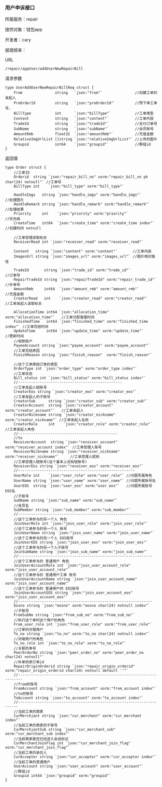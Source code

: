 ### 用户申诉接口

所属服务：repair

提供对象：钱包app

开发者：cary

报错频率：

URL

```
/repair/appUser/addUserNewRepairBill
```

请求参数

    type UserAddUserNewRepairBillReq struct {
        From               string   `json:"from"`               //创建工单的发起人
        PreOrderId         string   `json:"preOrderId"`         //预下单工单号，
        BillType           int      `json:"billType"`           //工单类型
        Content            string   `json:"content"`            //工单内容
        TradeId            string   `json:"tradeId"`            //支付订单号
        SubName            string   `json:"subName"`            //会员账号
        AmountRmb          float32  `json:"amountRmb"`          //充值金额
        RelativeImgUrlList []string `json:"relativeImgUrlList"` //上传的图片
        Groupid            int64    `json:"groupid"`            //群组id
    }

返回值

    type Order struct {
        //工单ID
        Orderid  string `json:"repair_bill_no" xorm:"repair_bill_no pk char(24) notnull"` //工单号
        BillType int    `json:"bill_type" xorm:"bill_type"`

        HandleImgs   string `json:"handle_imgs" xorm:"handle_imgs"`       //处理图片
        HandleRemark string `json:"handle_remark" xorm:"handle_remark"`   //处理结果
        Priority     int    `json:"priority" xorm:"priority"`             //优先级
        CreateTime   int64  `json:"create_time" xorm:"create_time index"` //创建时间 notnull

        //工单受理读取标志
        ReceiverRead int `json:"receiver_read" xorm:"receiver_read"`

        Content   string `json:"content" xorm:"content"`       //工单内容
        ImagesUrl string `json:"images_url" xorm:"images_url"` //图片相对路径

        TradeId       string `json:"trade_id" xorm:"trade_id"`             //订单号
        RepairTradeId string `json:"repairTradeId" xorm:"repair_trade_id"` //补单号
        AmountRmb     int64  `json:"amount_rmb" xorm:"amount_rmb"`         //充值金额
        CreatorRead   int    `json:"creator_read" xorm:"creator_read"`     //工单发起人读取标志

        AllocationTime int64 `json:"allocation_time" xorm:"allocation_time"`   //工单分配客服时间
        FinishedTime   int64 `json:"finished_time" xorm:"finished_time index"` //工单完结时间
        UpdateTime     int64 `json:"update_time" xorm:"update_time"`           //更新时间
        //收款账户
        PayeeAccount string `json:"payee_account" xorm:"payee_account"`
        //工单完结原因
        FinishReason string `json:"finish_reason"  xorm:"finish_reason"`

        //这个工单原始订单的类型
        OrderType int `json:"order_type" xorm:"order_type index"`
        //工单状态
        Bill_status int `json:"bill_status" xorm:"bill_status index"`
        //------------------------------------------------
        //工单发起人链账号
        CreatorEos string `json:"creator_eos" xorm:"creator_eos"`
        //工单发起人的子账号
        CreatorSub      string `json:"creator_sub" xorm:"creator_sub"`
        CreatorAccount  string `json:"creator_account" xorm:"creator_account"`   //工单发起人
        CreatorNickname string `json:"creator_nickname" xorm:"creator_nickname"` //工单发起人名称
        CreatorRole     int    `json:"creator_role" xorm:"creator_role"`         //工单发起人角色
        //----------------------------------------------
        //to
        ReceiverAccount  string `json:"receiver_account" xorm:"receiver_account index"` //工单受理人账号
        ReceiverNickname string `json:"receiver_nickname" xorm:"receiver_nickname"`     //工单受理人昵称
        //工单受理人链账号(这个基本上没有链账号)
        ReceiverEos string `json:"receiver_eos" xorm:"receiver_eos"`
        //------------------------------------------------------
        UserRole int    `json:"user_role" xorm:"user_role"` //问题所属角色
        UserName string `json:"user_name" xorm:"user_name"` //问题所属账号名
        UserEOS  string `json:"user_eos" xorm:"user_eos"`   //问题所属账号EOS名
        //子账号
        SubName string `json:"sub_name" xorm:"sub_name"`
        //会员名
        SubMember string `json:"sub_member" xorm:"sub_member"`
        //---------------------------------------------------------
        //这个工单参与的另一个人 角色
        JoinUserRole int `json:"join_user_role" xorm:"join_user_role"`
        //这个工单参与的另一个人 账号
        JoinUserName string `json:"join_user_name" xorm:"join_user_name"`
        //这个工单参与的另一个人 EOS账号
        JoinUserEOS string `json:"join_user_eos" xorm:"join_user_eos"`
        //这个工单参与的另一个人子账号
        JoinSubName string `json:"join_sub_name" xorm:"join_sub_name"`
        //--------------------------------------------------------------
        //这个工单参与的 普通用户 角色
        JoinUserAccountRole int `json:"join_user_account_role" xorm:"join_user_account_role"`
        //这个工单参与的 普通用户工单 账号
        JoinUserAccountName string `json:"join_user_account_name" xorm:"join_user_account_name"`
        //这个工单参与的 普通用户的 EOS账号
        JoinUserAccountEOS string `json:"join_user_account_eos" xorm:"join_user_account_eos"`
        //--------------------------------------------------------------
        Eosno string `json:"eosno" xorm:"eosno char(24) notnull index"`
        //子账号
        FromSubNo string `json:"from_sub_no" xorm:"from_sub_no"`
        //执行这个单时这个用户的角色
        From_user_role int `json:"from_user_role" xorm:"from_user_role"`
        //订单的对端用户
        To_no string `json:"to_no" xorm:"to_no char(24) notnull index"`
        //对端用户的角色
        To_no_role int `json:"to_no_role" xorm:"to_no_role"`
        //关联的单号
        PeerOrderNo string `json:"peer_order_no" xorm:"peer_order_no char(24) notnull"`
        //补单的原订单id
        RepairOriginOrderid string `json:"repair_origin_orderid" xorm:"repair_origin_orderid char(24) notnull default ''"`
        //------------------------------------------------------------------------
        //from的账号
        FromAccount string `json:"from_account" xorm:"from_account index"`
        //to的账号
        ToAccount string `json:"to_account" xorm:"to_account index"`
        //----------------------------------------------------------------------
        //当前工单的商家
        CurMerchjant string `json:"cur_merchant" xorm:"cur_merchant index"`
        //当前工单的商家的子账号
        CurMerchjantSub string `json:"cur_merchant_sub" xorm:"cur_merchant_sub index"`
        //当前商家是否已经进入会话标记
        CurMerchantJoinFlag int `json:"cur_merchant_join_flag" xorm:"cur_merchant_join_flag"`
        //当前工单的承兑人
        CurAccepter string `json:"cur_acceptor" xorm:"cur_acceptor index"`
        //当前工单的普通用户
        UserAccount string `json:"user_account" xorm:"user_account"`
        //群组id
        Groupid int64 `json:"groupid" xorm:"groupid"`
    }



